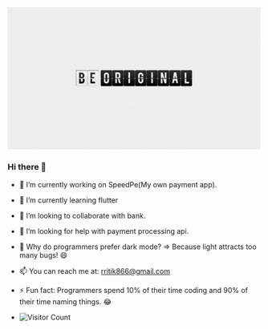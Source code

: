 ![ritikraj0315](https://github.com/ritikraj0315/ritikraj0315/blob/main/public/be_original.jpg)

### Hi there 👋

- 🔭 I’m currently working on SpeedPe(My own payment app).
- 🌱 I’m currently learning flutter
- 👯 I’m looking to collaborate with bank.
- 🤔 I’m looking for help with payment processing api.
- 💬 Why do programmers prefer dark mode? => Because light attracts too many bugs! 😄
- 📫 You can reach me at: rritik866@gmail.com
- ⚡ Fun fact: Programmers spend 10% of their time coding and 90% of their time naming things. 😂

- ![Visitor Count](https://profile-counter.glitch.me/{ritikraj0315}/count.svg)
